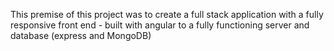 This premise of this project was to create a full stack application with a fully responsive front end - built with angular to a fully functioning server and database (express and MongoDB)
